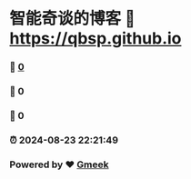 # 智能奇谈的博客 :link: https://qbsp.github.io 
### :page_facing_up: [0](https://qbsp.github.io/tag.html) 
### :speech_balloon: 0 
### :hibiscus: 0 
### :alarm_clock: 2024-08-23 22:21:49 
### Powered by :heart: [Gmeek](https://github.com/Meekdai/Gmeek)
